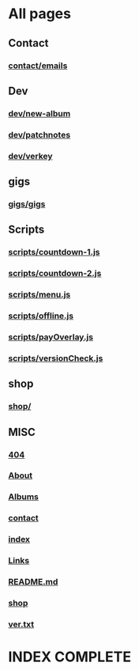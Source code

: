 # All pages
## Contact
### [contact/emails](/contact/emails.html)
## Dev
### [dev/new-album](/dev/new-album.html)
### [dev/patchnotes](/dev/patchnotes.html)
### [dev/verkey](/dev/verkey.html)
## gigs
### [gigs/gigs](/gigs/gigs.html)
## Scripts
### [scripts/countdown-1.js](/scripts/countdown-1.js)
### [scripts/countdown-2.js](/scripts/countdown-2.js)
### [scripts/menu.js](/scripts/menu.js)
### [scripts/offline.js](/scripts/offline.js)
### [scripts/payOverlay.js](/scripts/payOverlay.js)
### [scripts/versionCheck.js](/scripts/versionCheck.js)
## shop
### [shop/](/shop/pay.html)
## MISC
### [404](/404.html)
### [About](/About.html)
### [Albums](/Albums.html)
### [contact](/contact.html)
### [index](/index.html)
### [Links](/Links.html)
### [README.md](/README.md)
### [shop](/shop.html)
### [ver.txt](/ver.txt)

# INDEX COMPLETE